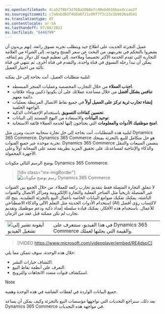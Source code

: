 ```yaml
---
ms.openlocfilehash: 4ca52f8bf3d760a2068e7c40eb4b16baa4ccaa2f
ms.sourcegitcommit: c7a8abd83f4b8a0721c0977f3c23c1b9026ad541
ms.translationtype: HT
ms.contentlocale: ar-SA
ms.lasthandoff: 07/08/2021
ms.locfileid: "6446799"
---
```

عميل التجزئة الحديث على اطلاع جيد ويتطلب تجربة تسوق رائعة. إنهم يريدون أن يشعروا بالتحكم في تجربتهم، من البحث عن سعر المنتج وجودته، إلى الشراء من العلامة التجارية التي تقدم الخدمة الأكثر تخصيصاً وملاءمة، إلى تعظيم قيمة كل دولار يتم إنفاقه. يمكن أن تبدأ رحلة التسوق في قناة واحدة، والتقدم في قناة أخرى، ثم تنتهي في قناة ثالثة من اختيار العميل.

لتلبية متطلبات العميل، أنت بحاجة إلى حل يمكنه:

- **اجذب العملاء** من خلال التجارب المخصصة وعمليات المتجر المبسطة. 
- **تنافس بشكل أفضل** من خلال مساعدة عملائك على أن يكونوا ذكيين وبناء علاقات دائمة معهم.
- **إنشاء تجارب ثرية تركز على العميل أولاً** في جميع نقاط الاتصال المرتبطة بعمليات الواجهة الخلفية. 
- **تحسين كفاءات التسويق** باستخدام الإحصاءات الذكية.
- **توحيد البيانات** والاستفادة من النهج المستند إلى البيانات.
- **امنح موظفيك الأدوات والمعلومات** التي يحتاجون إليها لخدمة العملاء فائقة الاستجابة.

لتلبية هذه المتطلبات، أنت بحاجة إلى حل تجارة سحابية حديث ومرن مثل Dynamics 365 Commerce. Dynamics 365 Commerce هو حل متكامل للبيع بالتجزئة يمنحك تجربة موحدة عبر جميع القنوات. Dynamics 365 Commerce يتضمن المبيعات والتنقل والذكاء والإنتاجية لمساعدتك على تحقيق المزيد بطريقة تعتمد على السحابة أولاً وعلى الأجهزة المحمولة.

يوضح الرسم التالي مكونات Dynamics 365 Commerce.

> [!div class="mx-imgBorder"]
> ![رسم يوضح مكونات Dynamics 365 Commerce](../media/m14-dynamics-365-commerce.png)

لا تتعلق التجارة المتصلة فقط بتقديم تجارب رائعة للعملاء. من خلال الجمع بين القنوات غير المتصلة تاريخياً مثل المتاجر الفعلية والتجارة الإلكترونية ومراكز الاتصال والقنوات الناشئة، يمكنك تفكيك صوامع البيانات الخاصة بأعمال البيع بالتجزئة التقليدية. يتيح لك استخدام الأدوات الحديثة مثل التعلم الآلي والذكاء الاصطناعي (AI) لاكتساب رؤى أفضل للأعمال. باستخدام هذه الأفكار، يمكنك قيادة سلسلة إمداد ذكية ودعم موظفيك وتقديم تجارب لم تكن ممكنة قبل عقد من الزمان.

|  |  |
| ------------ | ------------- | 
| ![أيقونة تشير إلى تشغيل الفيديو](../media/video-icon.png) | في هذا الفيديو، ستتعرف على Dynamics 365 Commerce والقيمة التي يجلبها لعملك. |
 
> [!VIDEO https://www.microsoft.com/videoplayer/embed/RE4dspC]

خلال هذه الوحدة، سوف تتمكن مما يلي: 

- اكتشاف خيارات النشر.
- التعرف على أنظمة نقاط البيع.
- استكشاف قنوات متعدد الاتجاهات والترويج.

> [!NOTE]
> جميع البيانات الواردة في لقطات الشاشة في هذه الوحدة وهمية.

بعد ذلك، سنراجع التحديات التي تواجهها مؤسسات البيع بالتجزئة وكيف يمكن أن يساعد Dynamics 365 Commerce في مواجهة هذه التحديات.
